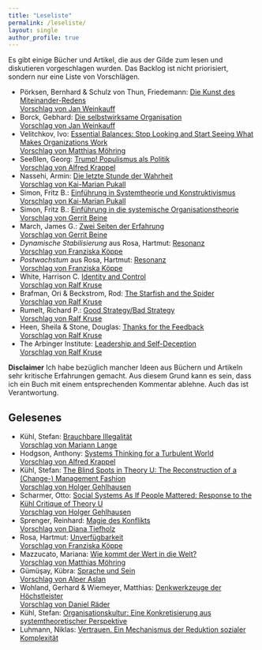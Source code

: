 ```yaml
---
title: "Leseliste"
permalink: /leseliste/
layout: single
author_profile: true
---
```


Es gibt einige Bücher und Artikel, die aus der Gilde zum lesen und diskutieren vorgeschlagen wurden.
Das Backlog ist nicht priorisiert, sondern nur eine Liste von Vorschlägen.

* Pörksen, Bernhard & Schulz von Thun, Friedemann: [Die Kunst des Miteinander-Redens](https://www.goodreads.com/book/show/51338599-die-kunst-des-miteinander-redens) <br/> [Vorschlag von Jan Weinkauff](https://twitter.com/janweinkauff)
* Borck, Gebhard: [Die selbstwirksame Organisation](https://www.goodreads.com/book/show/56514793-die-selbstwirksame-organisation) <br/> [Vorschlag von Jan Weinkauff](https://twitter.com/janweinkauff)
* Velitchkov, Ivo: [Essential Balances: Stop Looking and Start Seeing What Makes Organizations Work](https://www.goodreads.com/book/show/56058244-essential-balances) <br/> [Vorschlag von Matthias Möhring](https://twitter.com/MathiasMoehring)
* Seeßlen, Georg: [Trump! Populismus als Politik](https://www.goodreads.com/book/show/36568107-trump-populismus-als-politik) <br/> [Vorschlag von Alfred Krappel](https://twitter.com/AlfredKrappel)
* Nassehi, Armin: [Die letzte Stunde der Wahrheit](https://www.goodreads.com/book/show/35561544-die-letzte-stunde-der-wahrheit) <br/> [Vorschlag von Kai-Marian Pukall](https://twitter.com/kpukall)
* Simon, Fritz B.: [Einführung in Systemtheorie und Konstruktivismus](https://www.carl-auer.de/einfuhrung-in-systemtheorie-und-konstruktivismus) <br/> [Vorschlag von Kai-Marian Pukall](https://twitter.com/kpukall)
* Simon, Fritz B.: [Einführung in die systemische Organisationstheorie](https://www.carl-auer.de/einfuhrung-in-die-systemische-organisationstheorie) <br/> [Vorschlag von Gerrit Beine](https://twitter.com/gerritbeine)
* March, James G.: [Zwei Seiten der Erfahrung](https://www.carl-auer.de/zwei-seiten-der-erfahrung) <br/> [Vorschlag von Gerrit Beine](https://twitter.com/gerritbeine)
* *Dynamische Stabilisierung* aus Rosa, Hartmut: [Resonanz](https://www.goodreads.com/book/show/29765770-resonanz) <br/> [Vorschlag von Franziska Köppe](https://twitter.com/madiko/status/1280745306771140610?s=20)
* *Postwachstum* aus Rosa, Hartmut: [Resonanz](https://www.goodreads.com/book/show/29765770-resonanz) <br/> [Vorschlag von Franziska Köppe](https://twitter.com/madiko/status/1280745306771140610?s=20)
* White, Harrison C. [Identity and Control](https://www.goodreads.com/book/show/2875174-identity-and-control) <br/> [Vorschlag von Ralf Kruse](https://twitter.com/ralfhh)
* Brafman, Ori & Beckstrom, Rod: [The Starfish and the Spider](https://www.goodreads.com/book/show/21314.The_Starfish_and_the_Spider) <br/> [Vorschlag von Ralf Kruse](https://twitter.com/ralfhh)
* Rumelt, Richard P.: [Good Strategy/Bad Strategy](https://www.goodreads.com/book/show/11721966-good-strategy-bad-strategy) <br/> [Vorschlag von Ralf Kruse](https://twitter.com/ralfhh)
* Heen, Sheila & Stone, Douglas: [Thanks for the Feedback](https://www.goodreads.com/book/show/18114120-thanks-for-the-feedback) <br/> [Vorschlag von Ralf Kruse](https://twitter.com/ralfhh)
* The Arbinger Institute: [Leadership and Self-Deception](https://www.goodreads.com/book/show/180463.Leadership_and_Self_Deception) <br/> [Vorschlag von Ralf Kruse](https://twitter.com/ralfhh)

**Disclaimer** Ich habe bezüglich mancher Ideen aus Büchern und Artikeln sehr kritische Erfahrungen gemacht.
Aus diesem Grund kann es sein, dass ich ein Buch mit einem entsprechenden Kommentar ablehne.
Auch das ist Verantwortung.

## Gelesenes

* Kühl, Stefan: [Brauchbare Illegalität](https://www.campus.de/buecher-campus-verlag/wissenschaft/soziologie/brauchbare_illegalitaet-16237.html) <br/> [Vorschlag von Mariann Lange](https://twitter.com/mariann_lange)
* Hodgson, Anthony: [Systems Thinking for a Turbulent World](https://www.goodreads.com/book/show/48765136-systems-thinking-for-a-turbulent-world) <br/> [Vorschlag von Alfred Krappel](https://twitter.com/AlfredKrappel)
* Kühl, Stefan: [The Blind Spots in Theory U: The Reconstruction of a (Change-) Management Fashion](https://pub.uni-bielefeld.de/download/2942035/2942036/Kühl%2C%20Stefan%3B%20The%20Blind%20Spots%20in%20Theory%20U.%20The%20Reconstruction%20of%20a%20%28Change-%29%20Management%20Fashion%2C%20in%2C%20Journal%20of%20Change%20Management%202020.pdf) <br/> [Vorschlag von Holger Gehlhausen](https://twitter.com/HolgerGelhausen)
* Scharmer, Otto: [Social Systems As If People Mattered: Response to the Kühl Critique of Theory U](https://www.ottoscharmer.com/sites/default/files/SocialSystems.pdf) <br/> [Vorschlag von Holger Gehlhausen](https://twitter.com/HolgerGelhausen)
* Sprenger, Reinhard: [Magie des Konflikts](https://www.goodreads.com/book/show/52269178-magie-des-konflikts) <br/> [Vorschlag von Diana Tiefholz](https://twitter.com/Di_Quiri)
* Rosa, Hartmut: [Unverfügbarkeit](https://www.goodreads.com/book/show/43240561-unverf-gbarkeit) <br/> [Vorschlag von Franziska Köppe](https://twitter.com/madiko/status/1280745306771140610?s=20)
* Mazzucato, Mariana: [Wie kommt der Wert in die Welt?](https://www.goodreads.com/book/show/53519773-wie-kommt-der-wert-in-die-welt) <br/> [Vorschlag von Matthias Möhring](https://twitter.com/MathiasMoehring/status/1274307804170502153?s=20)
* Gümüşay, Kübra: [Sprache und Sein](https://www.goodreads.com/book/show/50243029-sprache-und-sein) <br/> [Vorschlag von Alper Aslan](https://twitter.com/AlperAslan1980/status/1289149792241815552)
* Wohland, Gerhard & Wiemeyer, Matthias: [Denkwerkzeuge der Höchstleister](https://www.goodreads.com/book/show/2219387.Denkwerkzeuge_der_H_chstleister) <br/> [Vorschlag von Daniel Räder](https://twitter.com/geraederter_dan/status/1274289915002597377?s=20)
* Kühl, Stefan: [Organisationskultur: Eine Konkretisierung aus systemtheoretischer Perspektive](https://pub.uni-bielefeld.de/download/2931717/2931718/K%C3%BChl%202018%20Organisationskultur%20Managementforschung.pdf)
* Luhmann, Niklas: [Vertrauen. Ein Mechanismus der Reduktion sozialer Komplexität](https://www.goodreads.com/book/show/7727150-vertrauen-ein-mechanismus-der-reduktion-sozialer-komplexit-t)
